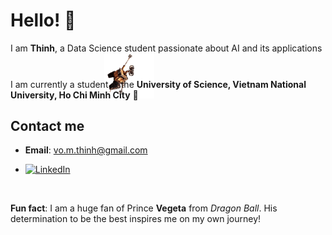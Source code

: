 # Hello! 👋

I am **Thinh**, a Data Science student passionate about AI and its applications<img src="assets/walle.gif" alt="Wall-E hanging around" width="80" style="vertical-align:bottom; margin-bottom:-45px; margin-left:150px;">

I am currently a student at the **University of Science, Vietnam National University, Ho Chi Minh City** **🔬**

## Contact me
- **Email**: vo.m.thinh@gmail.com
  
-  [![LinkedIn](https://img.shields.io/badge/LinkedIn-ThinhVoMinh-blue?style=flat&logo=linkedin)](https://www.linkedin.com/in/vmthinh)

<br>

**Fun fact**: I am a huge fan of Prince **Vegeta** from *Dragon Ball*. His determination to be the best inspires me on my own journey!